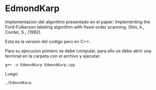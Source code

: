 # EdmondKarp
Implementacion del algoritmo presentado en el paper: Implementing the Ford-Fulkerson labeling algorithm with fixed-order scanning. Shin, k., Corder, S., (1992). 

Esta es la version del codigo pero en C++.

Para su ejecucion primero se debe compular, para ello se debe abrir una terminal en la carpeta con el archivo y ejecutar:

```
g++ -o EdmondKarp EdmondKarp.cpp
```
Luego
```
./EdmondKarp
```
